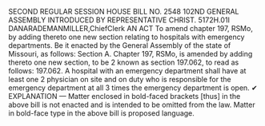 SECOND REGULAR SESSION
HOUSE BILL NO. 2548
102ND GENERAL ASSEMBLY
INTRODUCED BY REPRESENTATIVE CHRIST.
5172H.01I DANARADEMANMILLER,ChiefClerk
AN ACT
To amend chapter 197, RSMo, by adding thereto one new section relating to hospitals with
emergency departments.
Be it enacted by the General Assembly of the state of Missouri, as follows:
Section A. Chapter 197, RSMo, is amended by adding thereto one new section, to be
2 known as section 197.062, to read as follows:
197.062. A hospital with an emergency department shall have at least one
2 physician on site and on duty who is responsible for the emergency department at all
3 times the emergency department is open.
✔
EXPLANATION — Matter enclosed in bold-faced brackets [thus] in the above bill is not enacted and is
intended to be omitted from the law. Matter in bold-face type in the above bill is proposed language.